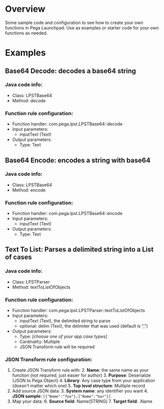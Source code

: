 # Overview

Some sample code and configuration to see how to create your own functions in Pega Launchpad. Use as examples or starter code for your own functions as needed.

# Examples

## Base64 Decode: decodes a base64 string

### Java code info:
- Class: LPSTBase64
- Method: decode

### Function rule configuration:

- Function handler: com.pega.lpst.LPSTBase64::decode
- Input parameters:
  - inputText (Text)
- Output parameters:
  - Type: Text

## Base64 Encode: encodes a string with base64

### Java code info:
- Class: LPSTBase64
- Method: encode

### Function rule configuration:
- Function handler: com.pega.lpst.LPSTBase64::encode
- Input parameters:
  - inputText (Text)
- Output parameters:
  - Type: Text

## Text To List: Parses a delimited string into a List of cases

### Java code info:
- Class: LPSTParser
- Method: textToListOfObjects

### Function rule configuration:
- Function handler: com.pega.lpst.LPSTParser::textToListOfObjects
- Input parameters:
  - inputText (Text), the delimited string to parse
  - optional: delim (Text), the delimiter that was used (default is ",")
- Output parameters:
  - Type: *[choose one of your app case types]*
  - Cardinality: Multiple 
  - JSON Transform rule will be required

### JSON Transform rule configuration:

1. Create JSON Transform rule with:
   2. **Name**: the same name as your function (not required, just easier for author)
   3. **Purpose**: Deserialize (JSON to Pega Object)
   4. **Library**: Any case type from your application (doesn't matter which one)
   5. **Top level structure**: Multiple record
2. Add source JSON data:
   3. **System name**: any identifier you want
   4. **JSON sample**: ```[{"Name":"foo"},{"Name":"bar"}]``` 
5. Map your data:
   6. **Source field**: Name(STRING)
   7. **Target field**: .Name
   

